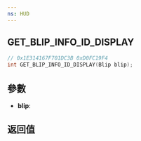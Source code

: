 ```yaml
---
ns: HUD
---
```

## GET_BLIP_INFO_ID_DISPLAY

```c
// 0x1E314167F701DC3B 0xD0FC19F4
int GET_BLIP_INFO_ID_DISPLAY(Blip blip);
```


## 參數
* **blip**: 

## 返回值
